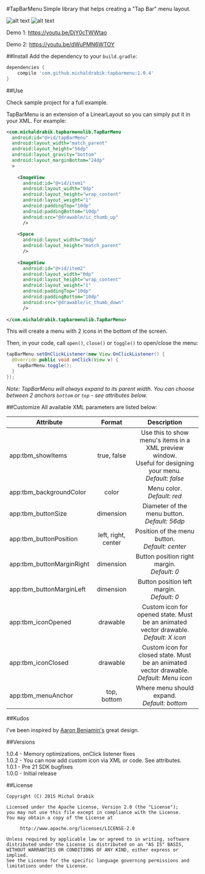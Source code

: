 #TapBarMenu
Simple library that helps creating a "Tap Bar" menu layout.

![alt text](http://i.giphy.com/ZRCzrySXUaMwM.gif "Demo 1")
![alt text](http://i.giphy.com/zIBFfp4iLlGAo.gif "Demo 2")

Demo 1: https://youtu.be/DjY0cTWWtao

Demo 2: https://youtu.be/dWuPMN6WTOY

##Install
Add the dependency to your `build.gradle`:

```groovy
dependencies {
    compile 'com.github.michaldrabik:tapbarmenu:1.0.4'
}
```

##Use

Check sample project for a full example.

TapBarMenu is an extension of a LinearLayout so you can simply put it in your XML. For example:
```xml
<com.michaldrabik.tapbarmenulib.TapBarMenu
  android:id="@+id/tapBarMenu"
  android:layout_width="match_parent"
  android:layout_height="56dp"
  android:layout_gravity="bottom"
  android:layout_marginBottom="24dp"
  >
  
    <ImageView
      android:id="@+id/item1"
      android:layout_width="0dp"
      android:layout_height="wrap_content"
      android:layout_weight="1"
      android:paddingTop="10dp"
      android:paddingBottom="10dp"
      android:src="@drawable/ic_thumb_up"
      />
  
    <Space
      android:layout_width="56dp"
      android:layout_height="match_parent"
      />
  
    <ImageView
      android:id="@+id/item2"
      android:layout_width="0dp"
      android:layout_height="wrap_content"
      android:layout_weight="1"
      android:paddingTop="10dp"
      android:paddingBottom="10dp"
      android:src="@drawable/ic_thumb_down"
      />
   
</com.michaldrabik.tapbarmenulib.TapBarMenu>
```
This will create a menu with 2 icons in the bottom of the screen.

Then, in your code, call `open()`, `close()` or `toggle()` to open/close the menu: 
```java
tapBarMenu.setOnClickListener(new View.OnClickListener() {
  @Override public void onClick(View v) {
    tapBarMenu.toggle();
  }
});
```

*Note: TapBarMenu will always expand to its parent width. You can choose between 2 anchors `bottom` or `top` - see attributes below.*

##Customize
All available XML parameters are listed below:

| Attribute     | Format         | Description  |
| ------------- |:-------------:|:-----:|
| app:tbm_showItems|true, false|Use this to show menu's items in a XML preview window.<br>Useful for designing your menu.<br>*Default: false*|
| app:tbm_backgroundColor|color|Menu color.<br>*Default: red*|
| app:tbm_buttonSize|dimension|Diameter of the menu button.<br>*Default: 56dp*|
| app:tbm_buttonPosition|left, right, center|Position of the menu button.<br>*Default: center*|
| app:tbm_buttonMarginRight|dimension|Button position right margin.<br>*Default: 0*|
| app:tbm_buttonMarginLeft|dimension|Button position left margin.<br>*Default: 0*|
| app:tbm_iconOpened|drawable|Custom icon for opened state. Must be an animated vector drawable.<br>*Default: X icon*|
| app:tbm_iconClosed|drawable|Custom icon for closed state. Must be an animated vector drawable.<br>*Default: Menu icon*|
| app:tbm_menuAnchor|top, bottom|Where menu should expand.<br>*Default: bottom*|

##Kudos

I've been inspired by [Aaron Benjamin's](https://dribbble.com/shots/2345329-Tab-Bar-Animation) great design.

##Versions

1.0.4 - Memory optimizations, onClick listener fixes
<br>1.0.2 - You can now add custom icon via XML or code. See attributes.
<br>1.0.1 - Pre 21 SDK bugfixes
<br>1.0.0 - Initial release

##License

    Copyright (C) 2015 Michal Drabik

    Licensed under the Apache License, Version 2.0 (the "License");
    you may not use this file except in compliance with the License.
    You may obtain a copy of the License at

         http://www.apache.org/licenses/LICENSE-2.0

    Unless required by applicable law or agreed to in writing, software
    distributed under the License is distributed on an "AS IS" BASIS,
    WITHOUT WARRANTIES OR CONDITIONS OF ANY KIND, either express or implied.
    See the License for the specific language governing permissions and
    limitations under the License.
    
